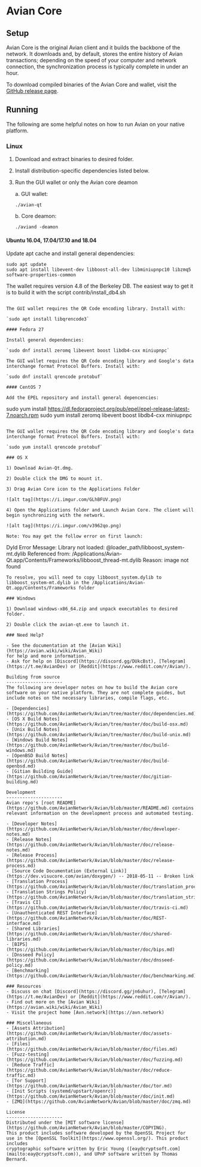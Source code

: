 Avian Core
==============

Setup
---------------------
Avian Core is the original Avian client and it builds the backbone of the network. It downloads and, by default, stores the entire history of Avian transactions; depending on the speed of your computer and network connection, the synchronization process is typically complete in under an hour.

To download compiled binaries of the Avian Core and wallet, visit the [GitHub release page](https://github.com/AvianNetwork/Avian/releases).

Running
---------------------
The following are some helpful notes on how to run Avian on your native platform.

### Linux

1) Download and extract binaries to desired folder.

2) Install distribution-specific dependencies listed below.

3) Run the GUI wallet or only the Avian core deamon

   a. GUI wallet:

   `./avian-qt`

   b. Core deamon:

   `./aviand -deamon`

#### Ubuntu 16.04, 17.04/17.10 and 18.04

Update apt cache and install general dependencies:

```
sudo apt update
sudo apt install libevent-dev libboost-all-dev libminiupnpc10 libzmq5 software-properties-common
```

The wallet requires version 4.8 of the Berkeley DB. The easiest way to get it is to build it with the script contrib/install_db4.sh


```

The GUI wallet requires the QR Code encoding library. Install with:

`sudo apt install libqrencode3`

#### Fedora 27

Install general dependencies:

`sudo dnf install zeromq libevent boost libdb4-cxx miniupnpc`

The GUI wallet requires the QR Code encoding library and Google's data interchange format Protocol Buffers. Install with:

`sudo dnf install qrencode protobuf`

#### CentOS 7

Add the EPEL repository and install general depencencies:

```
sudo yum install https://dl.fedoraproject.org/pub/epel/epel-release-latest-7.noarch.rpm
sudo yum install zeromq libevent boost libdb4-cxx miniupnpc
```

The GUI wallet requires the QR Code encoding library and Google's data interchange format Protocol Buffers. Install with:

`sudo yum install qrencode protobuf`

### OS X

1) Download Avian-Qt.dmg.

2) Double click the DMG to mount it.

3) Drag Avian Core icon to the Applications Folder

![alt tag](https://i.imgur.com/GLhBFUV.png)

4) Open the Applications folder and Launch Avian Core. The client will begin synchronizing with the network.

![alt tag](https://i.imgur.com/v3962qo.png)

Note: You may get the follow error on first launch:
```
Dyld Error Message:
  Library not loaded: @loader_path/libboost_system-mt.dylib
  Referenced from: /Applications/Avian-Qt.app/Contents/Frameworks/libboost_thread-mt.dylib
  Reason: image not found
```
To resolve, you will need to copy libboost_system.dylib to libboost_system-mt.dylib in the /Applications/Avian-Qt.app/Contents/Frameworks folder

### Windows

1) Download windows-x86_64.zip and unpack executables to desired folder.

2) Double click the avian-qt.exe to launch it.

### Need Help?

- See the documentation at the [Avian Wiki](https://avian.wiki/wiki/Avian_Wiki)
for help and more information.
- Ask for help on [Discord](https://discord.gg/DUkcBst), [Telegram](https://t.me/AvianDev) or [Reddit](https://www.reddit.com/r/Avian/).

Building from source
---------------------
The following are developer notes on how to build the Avian core software on your native platform. They are not complete guides, but include notes on the necessary libraries, compile flags, etc.

- [Dependencies](https://github.com/AvianNetwork/Avian/tree/master/doc/dependencies.md)
- [OS X Build Notes](https://github.com/AvianNetwork/Avian/tree/master/doc/build-osx.md)
- [Unix Build Notes](https://github.com/AvianNetwork/Avian/tree/master/doc/build-unix.md)
- [Windows Build Notes](https://github.com/AvianNetwork/Avian/tree/master/doc/build-windows.md)
- [OpenBSD Build Notes](https://github.com/AvianNetwork/Avian/tree/master/doc/build-openbsd.md)
- [Gitian Building Guide](https://github.com/AvianNetwork/Avian/tree/master/doc/gitian-building.md)

Development
---------------------
Avian repo's [root README](https://github.com/AvianNetwork/Avian/blob/master/README.md) contains relevant information on the development process and automated testing.

- [Developer Notes](https://github.com/AvianNetwork/Avian/blob/master/doc/developer-notes.md)
- [Release Notes](https://github.com/AvianNetwork/Avian/blob/master/doc/release-notes.md)
- [Release Process](https://github.com/AvianNetwork/Avian/blob/master/doc/release-process.md)
- [Source Code Documentation (External Link)](https://dev.visucore.com/avian/doxygen/) -- 2018-05-11 -- Broken link
- [Translation Process](https://github.com/AvianNetwork/Avian/blob/master/doc/translation_process.md)
- [Translation Strings Policy](https://github.com/AvianNetwork/Avian/blob/master/doc/translation_strings_policy.md)
- [Travis CI](https://github.com/AvianNetwork/Avian/blob/master/doc/travis-ci.md)
- [Unauthenticated REST Interface](https://github.com/AvianNetwork/Avian/blob/master/doc/REST-interface.md)
- [Shared Libraries](https://github.com/AvianNetwork/Avian/blob/master/doc/shared-libraries.md)
- [BIPS](https://github.com/AvianNetwork/Avian/blob/master/doc/bips.md)
- [Dnsseed Policy](https://github.com/AvianNetwork/Avian/blob/master/doc/dnsseed-policy.md)
- [Benchmarking](https://github.com/AvianNetwork/Avian/blob/master/doc/benchmarking.md)

### Resources
- Discuss on chat [Discord](https://discord.gg/jn6uhur), [Telegram](https://t.me/AvianDev) or [Reddit](https://www.reddit.com/r/Avian/).
- Find out more on the [Avian Wiki](https://avian.wiki/wiki/Avian_Wiki)
- Visit the project home [Avn.network](https://avn.network)

### Miscellaneous
- [Assets Attribution](https://github.com/AvianNetwork/Avian/blob/master/doc/assets-attribution.md)
- [Files](https://github.com/AvianNetwork/Avian/blob/master/doc/files.md)
- [Fuzz-testing](https://github.com/AvianNetwork/Avian/blob/master/doc/fuzzing.md)
- [Reduce Traffic](https://github.com/AvianNetwork/Avian/blob/master/doc/reduce-traffic.md)
- [Tor Support](https://github.com/AvianNetwork/Avian/blob/master/doc/tor.md)
- [Init Scripts (systemd/upstart/openrc)](https://github.com/AvianNetwork/Avian/blob/master/doc/init.md)
- [ZMQ](https://github.com/AvianNetwork/Avian/blob/master/doc/zmq.md)

License
---------------------
Distributed under the [MIT software license](https://github.com/AvianNetwork/Avian/blob/master/COPYING).
This product includes software developed by the OpenSSL Project for use in the [OpenSSL Toolkit](https://www.openssl.org/). This product includes
cryptographic software written by Eric Young ([eay@cryptsoft.com](mailto:eay@cryptsoft.com)), and UPnP software written by Thomas Bernard.
